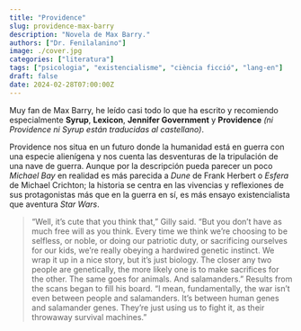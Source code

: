 ```yaml
---
title: "Providence"
slug: providence-max-barry
description: "Novela de Max Barry."
authors: ["Dr. Fenilalanino"]
image: ./cover.jpg
categories: ["literatura"]
tags: ["psicologia", "existencialisme", "ciència ficció", "lang-en"]
draft: false
date: 2024-02-28T07:00:00Z
---
```


Muy fan de Max Barry, he leído casi todo lo que ha escrito y recomiendo especialmente **Syrup**, **Lexicon**, **Jennifer Government** y **Providence** *(ni Providence ni Syrup están traducidas al castellano)*.

Providence nos situa en un futuro donde la humanidad está en guerra con una especie alienígena y nos cuenta las desventuras de la tripulación de una nave de guerra. Aunque por la descripción pueda parecer un poco *Michael Bay* en realidad es más parecida a *Dune* de Frank Herbert o *Esfera* de Michael Crichton; la historia se centra en las vivencias y reflexiones de sus protagonistas más que en la guerra en sí, es más ensayo existencialista que aventura *Star Wars*.


> “Well, it’s cute that you think that,” Gilly said. “But you don’t have as much free will as you think. Every time we think we’re choosing to be selfless, or noble, or doing our patriotic duty, or sacrificing ourselves for our kids, we’re really obeying a hardwired genetic instinct. We wrap it up in a nice story, but it’s just biology. The closer any two people are genetically, the more likely one is to make sacrifices for the other. The same goes for animals. And salamanders.” Results from the scans began to fill his board. “I mean, fundamentally, the war isn’t even between people and salamanders. It’s between human genes and salamander genes. They’re just using us to fight it, as their throwaway survival machines.”
